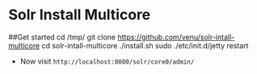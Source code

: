 # Solr Install Multicore

##Get started
    cd /tmp/
    git clone https://github.com/venu/solr-intall-multicore
    cd solr-intall-multicore
    ./install.sh
    sudo ./etc/init.d/jetty restart
    
 + Now visit `http://localhost:8080/solr/core0/admin/`

